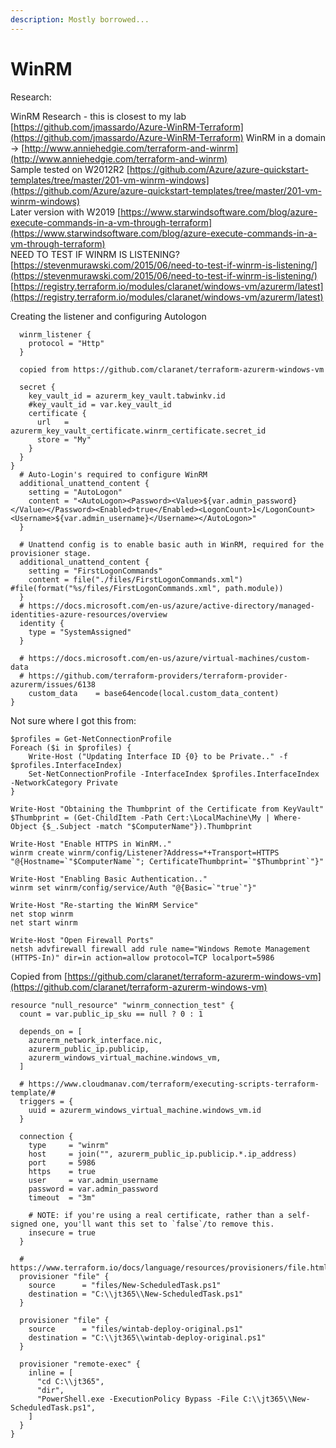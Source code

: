 ```yaml
---
description: Mostly borrowed...
---
```


# WinRM

Research:

WinRM Research - this is closest to my lab [https://github.com/jmassardo/Azure-WinRM-Terraform](https://github.com/jmassardo/Azure-WinRM-Terraform) WinRM in a domain -&gt; [http://www.anniehedgie.com/terraform-and-winrm](http://www.anniehedgie.com/terraform-and-winrm)   
Sample tested on W2012R2 [https://github.com/Azure/azure-quickstart-templates/tree/master/201-vm-winrm-windows](https://github.com/Azure/azure-quickstart-templates/tree/master/201-vm-winrm-windows)   
Later version with W2019 [https://www.starwindsoftware.com/blog/azure-execute-commands-in-a-vm-through-terraform](https://www.starwindsoftware.com/blog/azure-execute-commands-in-a-vm-through-terraform)   
NEED TO TEST IF WINRM IS LISTENING? [https://stevenmurawski.com/2015/06/need-to-test-if-winrm-is-listening/](https://stevenmurawski.com/2015/06/need-to-test-if-winrm-is-listening/) [https://registry.terraform.io/modules/claranet/windows-vm/azurerm/latest](https://registry.terraform.io/modules/claranet/windows-vm/azurerm/latest)

Creating the listener and configuring Autologon

```text
  winrm_listener {
    protocol = "Http"
  }

  copied from https://github.com/claranet/terraform-azurerm-windows-vm

  secret {
    key_vault_id = azurerm_key_vault.tabwinkv.id
    #key_vault_id = var.key_vault_id
    certificate {
      url   = azurerm_key_vault_certificate.winrm_certificate.secret_id
      store = "My"
    }
  }
}
  # Auto-Login's required to configure WinRM
  additional_unattend_content {
    setting = "AutoLogon"
    content = "<AutoLogon><Password><Value>${var.admin_password}</Value></Password><Enabled>true</Enabled><LogonCount>1</LogonCount><Username>${var.admin_username}</Username></AutoLogon>"
  }

  # Unattend config is to enable basic auth in WinRM, required for the provisioner stage.
  additional_unattend_content {
    setting = "FirstLogonCommands"
    content = file("./files/FirstLogonCommands.xml") #file(format("%s/files/FirstLogonCommands.xml", path.module))
  }
  # https://docs.microsoft.com/en-us/azure/active-directory/managed-identities-azure-resources/overview
  identity {
    type = "SystemAssigned"
  }

  # https://docs.microsoft.com/en-us/azure/virtual-machines/custom-data
  # https://github.com/terraform-providers/terraform-provider-azurerm/issues/6138
    custom_data    = base64encode(local.custom_data_content)
}
```



Not sure where I got this from:

```text
$profiles = Get-NetConnectionProfile
Foreach ($i in $profiles) {
    Write-Host ("Updating Interface ID {0} to be Private.." -f $profiles.InterfaceIndex)
    Set-NetConnectionProfile -InterfaceIndex $profiles.InterfaceIndex -NetworkCategory Private
}

Write-Host "Obtaining the Thumbprint of the Certificate from KeyVault"
$Thumbprint = (Get-ChildItem -Path Cert:\LocalMachine\My | Where-Object {$_.Subject -match "$ComputerName"}).Thumbprint

Write-Host "Enable HTTPS in WinRM.."
winrm create winrm/config/Listener?Address=*+Transport=HTTPS "@{Hostname=`"$ComputerName`"; CertificateThumbprint=`"$Thumbprint`"}"

Write-Host "Enabling Basic Authentication.."
winrm set winrm/config/service/Auth "@{Basic=`"true`"}"

Write-Host "Re-starting the WinRM Service"
net stop winrm
net start winrm

Write-Host "Open Firewall Ports"
netsh advfirewall firewall add rule name="Windows Remote Management (HTTPS-In)" dir=in action=allow protocol=TCP localport=5986
```

Copied from [https://github.com/claranet/terraform-azurerm-windows-vm](https://github.com/claranet/terraform-azurerm-windows-vm)

```text
resource "null_resource" "winrm_connection_test" {
  count = var.public_ip_sku == null ? 0 : 1

  depends_on = [
    azurerm_network_interface.nic,
    azurerm_public_ip.publicip,
    azurerm_windows_virtual_machine.windows_vm,
  ]

  # https://www.cloudmanav.com/terraform/executing-scripts-terraform-template/#  
  triggers = {
    uuid = azurerm_windows_virtual_machine.windows_vm.id
  }

  connection {
    type     = "winrm"
    host     = join("", azurerm_public_ip.publicip.*.ip_address)
    port     = 5986
    https    = true
    user     = var.admin_username
    password = var.admin_password
    timeout  = "3m"

    # NOTE: if you're using a real certificate, rather than a self-signed one, you'll want this set to `false`/to remove this.
    insecure = true
  }

  # https://www.terraform.io/docs/language/resources/provisioners/file.html
  provisioner "file" {
    source      = "files/New-ScheduledTask.ps1"
    destination = "C:\\jt365\\New-ScheduledTask.ps1"
  }

  provisioner "file" {
    source      = "files/wintab-deploy-original.ps1"
    destination = "C:\\jt365\\wintab-deploy-original.ps1"
  }

  provisioner "remote-exec" {
    inline = [
      "cd C:\\jt365",
      "dir",
      "PowerShell.exe -ExecutionPolicy Bypass -File C:\\jt365\\New-ScheduledTask.ps1",
    ]
  }
}
```

